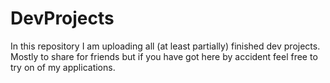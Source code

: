 # DevProjects
In this repository I am uploading all (at least partially) finished dev projects.
Mostly to share for friends but if you have got here by accident feel free to try on of my applications.
